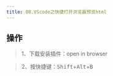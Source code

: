```yaml
---
title: 08.VScode之快捷打开浏览器预览html
---
```


## 操作

> 1、下载安装插件：open in browser

> 2、按快捷键：<kbd>Shift</kbd>+<kbd>Alt</kbd>+<kbd>B</kbd>
